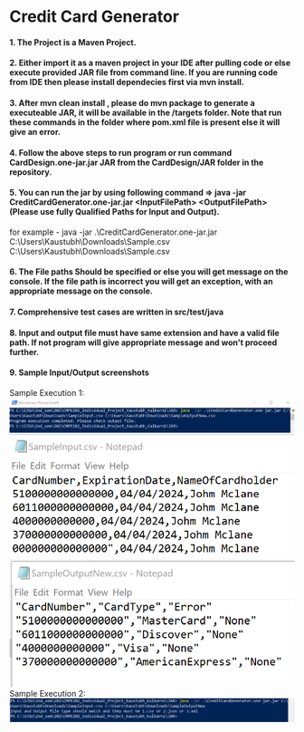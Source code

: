 # Credit Card Generator
#### 1. The Project is a Maven Project. 
#### 2. Either import it as a maven project in your IDE after pulling code or else execute provided JAR file from command line. If you are running code from IDE then please install dependecies first via  mvn install.
#### 3. After mvn clean install , please do mvn package to generate a executeable JAR, it will be available in the /targets folder. Note that run these commands in the folder where pom.xml file is present else it will give an error.
#### 4. Follow the above steps to run program or run command CardDesign.one-jar.jar JAR from the CardDesign/JAR folder in the repository.
#### 5. You can run the jar by using following command => java -jar CreditCardGenerator.one-jar.jar <InputFilePath\> <OutputFilePath\> (Please use fully Qualified Paths for Input and Output).
for example - java -jar .\CreditCardGenerator.one-jar.jar C:\Users\Kaustubh\Downloads\Sample.csv C:\Users\Kaustubh\Downloads\Sample.csv 
#### 6. The File paths Should be specified or else you will get message on the console. If the file path is incorrect you will get an exception, with an appropriate message on the console.
#### 7. Comprehensive test cases are written in src/test/java
#### 8. Input and output file must have same extension and have a valid file path. If not program will give appropriate message and won't proceed further.
#### 9. Sample Input/Output screenshots
Sample Execution 1:
![](Screenshots/PRogramExecutionScreenshot1.png)
![](Screenshots/SampleInput1.png)
![](Screenshots/SampleOutput1.png)
Sample Execution 2:
![](Screenshots/PRogramExecutionScreenshot2.png)
